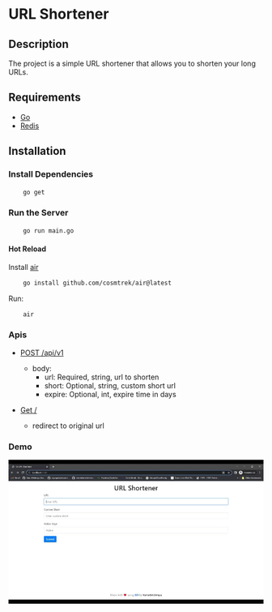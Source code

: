 # URL Shortener

## Description

The project is a simple URL shortener that allows you to shorten your long URLs.

## Requirements

- [Go](https://go.dev)
- [Redis](https://redis.io)

## Installation

### Install Dependencies

```bash
    go get
```

### Run the Server

```bash
    go run main.go
```

#### Hot Reload

Install [air](https://github.com/cosmtrek/air)

```bash
    go install github.com/cosmtrek/air@latest
```

Run:

```bash
    air
```

### Apis

- [POST /api/v1](/api/v1)
  - body:
    - url: Required, string, url to shorten
    - short: Optional, string, custom short url
    - expire: Optional, int, expire time in days

- [Get /<short>](/<short>)
  - redirect to original url

### Demo

![demo](./media/demo.gif)
